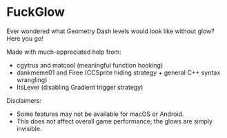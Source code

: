 # FuckGlow
Ever wondered what Geometry Dash levels would look like without glow? Here you go!

Made with much-appreciated help from:
- cgytrus and matcool (meaningful function hooking)
- dankmeme01 and Firee (CCSprite hiding strategy + general C++ syntax wrangling)
- ItsLever (disabling Gradient trigger strategy)

Disclaimers:
- Some features may not be available for macOS or Android.
- This does not affect overall game performance; the glows are simply invisible.